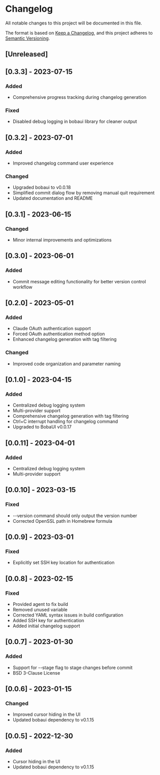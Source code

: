 # Changelog
All notable changes to this project will be documented in this file.

The format is based on [Keep a Changelog](https://keepachangelog.com/en/1.0.0/),
and this project adheres to [Semantic Versioning](https://semver.org/spec/v2.0.0.html).

## [Unreleased]

## [0.3.3] - 2023-07-15
### Added
- Comprehensive progress tracking during changelog generation

### Fixed
- Disabled debug logging in bobaui library for cleaner output

## [0.3.2] - 2023-07-01
### Added
- Improved changelog command user experience

### Changed
- Upgraded bobaui to v0.0.18
- Simplified commit dialog flow by removing manual quit requirement
- Updated documentation and README

## [0.3.1] - 2023-06-15
### Changed
- Minor internal improvements and optimizations

## [0.3.0] - 2023-06-01
### Added
- Commit message editing functionality for better version control workflow

## [0.2.0] - 2023-05-01
### Added
- Claude OAuth authentication support
- Forced OAuth authentication method option
- Enhanced changelog generation with tag filtering

### Changed
- Improved code organization and parameter naming

## [0.1.0] - 2023-04-15
### Added
- Centralized debug logging system
- Multi-provider support
- Comprehensive changelog generation with tag filtering
- Ctrl+C interrupt handling for changelog command
- Upgraded to BobaUI v0.0.17

## [0.0.11] - 2023-04-01
### Added
- Centralized debug logging system
- Multi-provider support

## [0.0.10] - 2023-03-15
### Fixed
- --version command should only output the version number
- Corrected OpenSSL path in Homebrew formula

## [0.0.9] - 2023-03-01
### Fixed
- Explicitly set SSH key location for authentication

## [0.0.8] - 2023-02-15
### Fixed
- Provided agent to fix build
- Removed unused variable
- Corrected YAML syntax issues in build configuration
- Added SSH key for authentication
- Added initial changelog support

## [0.0.7] - 2023-01-30
### Added
- Support for --stage flag to stage changes before commit
- BSD 3-Clause License

## [0.0.6] - 2023-01-15
### Changed
- Improved cursor hiding in the UI
- Updated bobaui dependency to v0.1.15

## [0.0.5] - 2022-12-30
### Added
- Cursor hiding in the UI
- Updated bobaui dependency to v0.1.15
